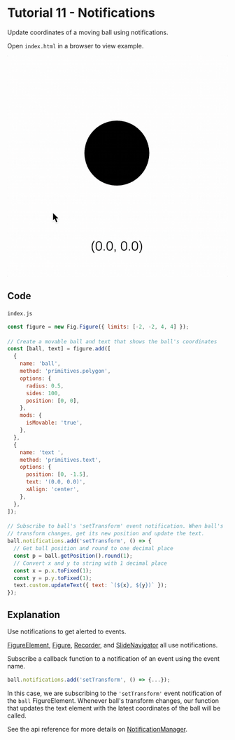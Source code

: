 # Tutorial 11 - Notifications

Update coordinates of a moving ball using notifications.

Open `index.html` in a browser to view example.

![](example.gif)

## Code
`index.js`
```js
const figure = new Fig.Figure({ limits: [-2, -2, 4, 4] });

// Create a movable ball and text that shows the ball's coordinates
const [ball, text] = figure.add([
  {
    name: 'ball',
    method: 'primitives.polygon',
    options: {
      radius: 0.5,
      sides: 100,
      position: [0, 0],
    },
    mods: {
      isMovable: 'true',
    },
  },
  {
    name: 'text ',
    method: 'primitives.text',
    options: {
      position: [0, -1.5],
      text: '(0.0, 0.0)',
      xAlign: 'center',
    },
  },
]);

// Subscribe to ball's 'setTransform' event notification. When ball's
// transform changes, get its new position and update the text.
ball.notifications.add('setTransform', () => {
  // Get ball position and round to one decimal place
  const p = ball.getPosition().round(1);
  // Convert x and y to string with 1 decimal place
  const x = p.x.toFixed(1);
  const y = p.y.toFixed(1);
  text.custom.updateText({ text: `(${x}, ${y})` });
});
```

## Explanation

Use notifications to get alerted to events.

[FigureElement](https://airladon.github.io/FigureOne/api/#figureelement), [Figure](https://airladon.github.io/FigureOne/api/#figure), [Recorder](https://airladon.github.io/FigureOne/api/#recorder), and [SlideNavigator](https://airladon.github.io/FigureOne/api/#slidenavigator) all use notifications.

Subscribe a callback function to a notification of an event using the event name.

```js
ball.notifications.add('setTransform', () => {...});
```

In this case, we are subscribing to the `'setTransform'` event notification of the `ball` FigureElement. Whenever ball's transform changes, our function that updates the text element with the latest coordinates of the ball will be called.

See the api reference for more details on [NotificationManager](https://airladon.github.io/FigureOne/api/#subscriptionmanager).
